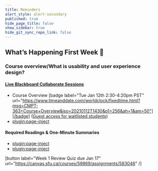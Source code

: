 ```yaml
---
title: Reminders
alert_style: alert-secondary
published: true
hide_page_title: false
show_sidebar: true
hide_git_sync_repo_link: false
---
```


## What’s Happening First Week 💫

### Course overview/What is usability and user experience design?

#### [Live Blackboard Collaborate Sessions](https://canvas.sfu.ca/courses/59869/external_tools/3544)  

*   Course Overview [badge label="Tue Jan 12th 2:30-4:20pm PST" url="https://www.timeanddate.com/worldclock/fixedtime.html?msg=CMPT-363+Course+Overview&iso=20210112T1430&p1=256&ah=1&am=50"][/badge] ([Guest access for waitlisted students](http://www.cs.sfu.ca/CC/363/paulh/BB-12-01-2021-RxXs5JizgYL9ZU/))
*   [plugin:page-inject](/211/online-sessions/week-01-2)

#### Required Readings & One-Minute Summaries

*   [plugin:page-inject](/211/lms-assignments/one-minute-summaries/week-01-1)
*   [plugin:page-inject](/211/lms-assignments/one-minute-summaries/week-01-2)

[button label="Week 1 Review Quiz due Jan 17" url="https://canvas.sfu.ca/courses/59869/assignments/583046" /]
